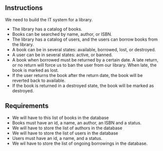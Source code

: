 ## Instructions

We need to build the IT system for a library. 
- The library has a catalog of books.
- Books can be searched by name, author, or ISBN.
- The library has a catalog of users, and the users can borrow books from the library. 
- A book can be in several states: available, borrowed, lost, or destroyed. 
- A user can be in several states: active, or banned. 
- A book when borrowed must be returned by a certain date. A late return, or no return will force us to ban the user from our library. When late, the book is marked as lost.
- If the user returns the book after the return date, the book will be reverted back to available.
- If the book is returned in a destroyed state, the book will be marked as destroyed.



## Requirements

- We will have to this list of books in the database
- Books must have an id, a name, an author, an ISBN and a status.
- We will have to store the list of authors in the database
- We will have to store the list of users in the database
- Users must have an id, a name, and a status.
- We wil have to store the list of ongoing borrowings in the database.